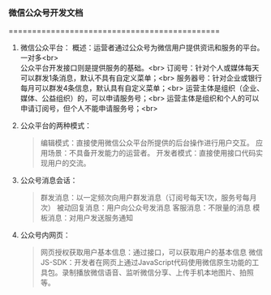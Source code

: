 ### 微信公众号开发文档
=============================================

1. 微信公众平台：
        概述：运营者通过公众号为微信用户提供资讯和服务的平台。一对多\<br>  
        公众平台开发接口则是提供服务的基础。\<br>
        订阅号：针对个人或媒体每天可以群发1条消息，默认不具有自定义菜单；\<br>
        服务器号：针对企业或银行每月可以群发4条信息，默认具有自定义菜单；\<br>
        运营主体是组织（企业、媒体、公益组织）的，可以申请服务号；\<br>
        运营主体是组织和个人的可以申请订阅号，但个人不能申请服务号；\<br>

2. 公众平台的两种模式：
    > 编辑模式：直接使用微信公众平台所提供的后台操作进行用户交互。
    >      应用场景：不具备开发能力的运营者。
    > 开发者模式：直接使用接口代码实现用户的交流。

3. 公众号消息会话：
    > 群发消息：以一定频次向用户群发消息（订阅号每天1次，服务号每月次）
    > 被动回复消息：用户向公众号发消息
    > 客服消息：不限量的消息
    > 模板消息：对用户发送服务通知

4. 公众号内网页：
    > 网页授权获取用户基本信息：通过接口，可以获取用户的基本信息
    > 微信JS-SDK：开发者在网页上通过JavaScript代码使用微信原生功能的工具包。录制播放微信语音、监听微信分享、上传手机本地图片、拍照等。

